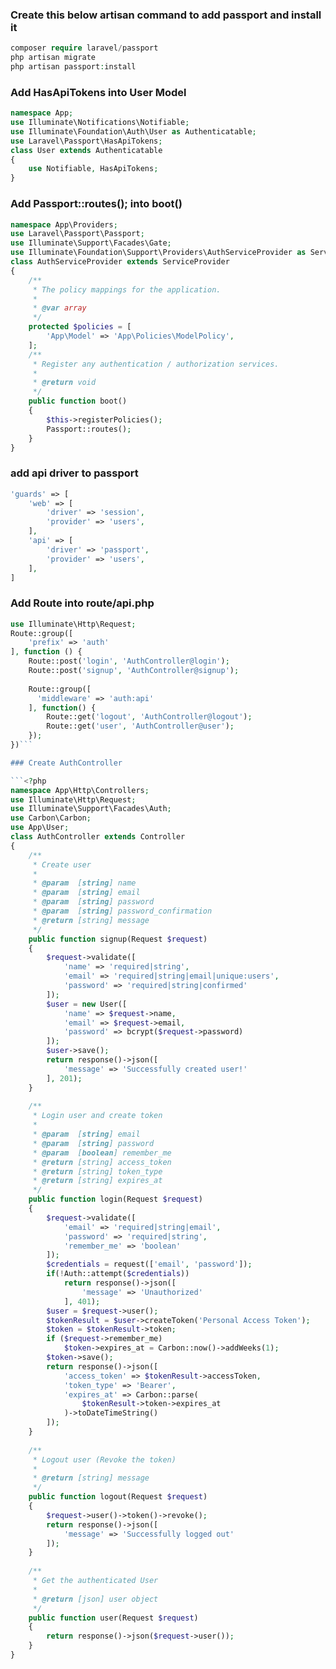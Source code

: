 ### Create this below artisan command to add passport and install it
```php
composer require laravel/passport
php artisan migrate
php artisan passport:install
```

### Add HasApiTokens into User Model
```php
namespace App;
use Illuminate\Notifications\Notifiable;
use Illuminate\Foundation\Auth\User as Authenticatable;
use Laravel\Passport\HasApiTokens;
class User extends Authenticatable
{
    use Notifiable, HasApiTokens;
}
```

### Add Passport::routes(); into boot()

```php
namespace App\Providers;
use Laravel\Passport\Passport;
use Illuminate\Support\Facades\Gate;
use Illuminate\Foundation\Support\Providers\AuthServiceProvider as ServiceProvider;
class AuthServiceProvider extends ServiceProvider
{
    /**
     * The policy mappings for the application.
     *
     * @var array
     */
    protected $policies = [
        'App\Model' => 'App\Policies\ModelPolicy',
    ];
    /**
     * Register any authentication / authorization services.
     *
     * @return void
     */
    public function boot()
    {
        $this->registerPolicies();
        Passport::routes();
    }
}
```

### add api driver to passport

```php
'guards' => [
    'web' => [
        'driver' => 'session',
        'provider' => 'users',
    ],
    'api' => [
        'driver' => 'passport',
        'provider' => 'users',
    ],
]
```

### Add Route into route/api.php

```php
use Illuminate\Http\Request;
Route::group([
    'prefix' => 'auth'
], function () {
    Route::post('login', 'AuthController@login');
    Route::post('signup', 'AuthController@signup');
  
    Route::group([
      'middleware' => 'auth:api'
    ], function() {
        Route::get('logout', 'AuthController@logout');
        Route::get('user', 'AuthController@user');
    });
})```

### Create AuthController

```<?php
namespace App\Http\Controllers;
use Illuminate\Http\Request;
use Illuminate\Support\Facades\Auth;
use Carbon\Carbon;
use App\User;
class AuthController extends Controller
{
    /**
     * Create user
     *
     * @param  [string] name
     * @param  [string] email
     * @param  [string] password
     * @param  [string] password_confirmation
     * @return [string] message
     */
    public function signup(Request $request)
    {
        $request->validate([
            'name' => 'required|string',
            'email' => 'required|string|email|unique:users',
            'password' => 'required|string|confirmed'
        ]);
        $user = new User([
            'name' => $request->name,
            'email' => $request->email,
            'password' => bcrypt($request->password)
        ]);
        $user->save();
        return response()->json([
            'message' => 'Successfully created user!'
        ], 201);
    }
  
    /**
     * Login user and create token
     *
     * @param  [string] email
     * @param  [string] password
     * @param  [boolean] remember_me
     * @return [string] access_token
     * @return [string] token_type
     * @return [string] expires_at
     */
    public function login(Request $request)
    {
        $request->validate([
            'email' => 'required|string|email',
            'password' => 'required|string',
            'remember_me' => 'boolean'
        ]);
        $credentials = request(['email', 'password']);
        if(!Auth::attempt($credentials))
            return response()->json([
                'message' => 'Unauthorized'
            ], 401);
        $user = $request->user();
        $tokenResult = $user->createToken('Personal Access Token');
        $token = $tokenResult->token;
        if ($request->remember_me)
            $token->expires_at = Carbon::now()->addWeeks(1);
        $token->save();
        return response()->json([
            'access_token' => $tokenResult->accessToken,
            'token_type' => 'Bearer',
            'expires_at' => Carbon::parse(
                $tokenResult->token->expires_at
            )->toDateTimeString()
        ]);
    }
  
    /**
     * Logout user (Revoke the token)
     *
     * @return [string] message
     */
    public function logout(Request $request)
    {
        $request->user()->token()->revoke();
        return response()->json([
            'message' => 'Successfully logged out'
        ]);
    }
  
    /**
     * Get the authenticated User
     *
     * @return [json] user object
     */
    public function user(Request $request)
    {
        return response()->json($request->user());
    }
}
```
